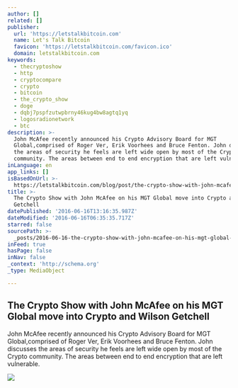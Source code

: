 ```yaml
---
author: []
related: []
publisher:
  url: 'https://letstalkbitcoin.com'
  name: Let's Talk Bitcoin
  favicon: 'https://letstalkbitcoin.com/favicon.ico'
  domain: letstalkbitcoin.com
keywords:
  - thecryptoshow
  - http
  - cryptocompare
  - crypto
  - bitcoin
  - the_crypto_show
  - doge
  - dqbj7pspfzutwpbrny46kug4bw8agtq1yq
  - logosradionetwork
  - btc
description: >-
  John McAfee recently announced his Crypto Advisory Board for MGT
  Global,comprised of Roger Ver, Erik Voorhees and Bruce Fenton. John discusses
  the areas of security he feels are left wide open by most of the Crypto
  community. The areas between end to end encryption that are left vulnerable.
inLanguage: en
app_links: []
isBasedOnUrl: >-
  https://letstalkbitcoin.com/blog/post/the-crypto-show-with-john-mcafee-on-his-mgt-global-move-into-crypto-and-wilson-getchell
title: >-
  The Crypto Show with John McAfee on his MGT Global move into Crypto and Wilson
  Getchell
datePublished: '2016-06-16T13:16:35.987Z'
dateModified: '2016-06-16T06:35:35.717Z'
starred: false
sourcePath: >-
  _posts/2016-06-16-the-crypto-show-with-john-mcafee-on-his-mgt-global-move-into.md
inFeed: true
hasPage: false
inNav: false
_context: 'http://schema.org'
_type: MediaObject

---
```

<article style=""><h1>The Crypto Show with John McAfee on his MGT Global move into Crypto and Wilson Getchell</h1><p>John McAfee recently announced his Crypto Advisory Board for MGT Global,comprised of Roger Ver, Erik Voorhees and Bruce Fenton. John discusses the areas of security he feels are left wide open by most of the Crypto community. The areas between end to end encryption that are left vulnerable.</p><img src="https://letstalkbitcoin.com/files/blogs/1824-e0c3e9c46f8e80cf1b329470532aaf5d8864a509ba208153dca6fa5fd1dcd704.jpg" /></article>